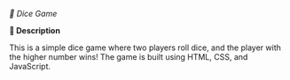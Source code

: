 *🎲 Dice Game*

**📌 Description**

This is a simple dice game where two players roll dice, and the player with the higher number wins! The game is built using HTML, CSS, and JavaScript.
